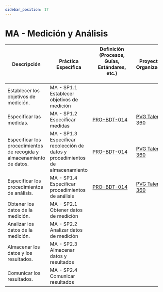 ```yaml
---
sidebar_position: 17
---
```


# MA - Medición y Análisis

| Descripción                                                           | Práctica Específica                                                            | Definición (Procesos, Guías, Estándares, etc.) 　　　　　　　　 | Proyecto CR Organizacional                                                                                             | Proyecto Zeitgeist                                                                                                     | Proyecto Departamental                                                                                                    |
| --------------------------------------------------------------------- | ------------------------------------------------------------------------------ | --------------------------------------------------------------- | ---------------------------------------------------------------------------------------------------------------------- | ---------------------------------------------------------------------------------------------------------------------- | ------------------------------------------------------------------------------------------------------------------------- |
| Establecer los objetivos de medición.                                 | MA - SP1.1 Establecer objetivos de medición                                    |                                                                 |                                                                                                                        |                                                                                                                        |                                                                                                                           |
| Especificar las medidas.                                              | MA - SP1.2 Especificar medidas                                                 | [PRO-BDT-014](../procesos/pro-bdt-014.md)                       | [PVG Talent 360](https://docs.google.com/spreadsheets/d/1kiBQCcPcqluBKBqYi6STs0X060MW_dJF2m0mq-jRBKk/edit?usp=sharing) | [PVG LinkBridge](https://docs.google.com/spreadsheets/d/1OztJ9xOr7IbeKYa5hAtZXQzR3f2LZphNfgC23aanGpI/edit?usp=sharing) | [PVG Departamental](https://docs.google.com/spreadsheets/d/19knsLC8CWMtn_2WOSzoHjxQw3i6uG16JepPGFYRvdtI/edit?usp=sharing) |
| Especificar los procedimientos de recogida y almacenamiento de datos. | MA - SP1.3 Especificar recolección de datos y procedimientos de almacenamiento | [PRO-BDT-014](../procesos/pro-bdt-014.md)                       | [PVG Talent 360](https://docs.google.com/spreadsheets/d/1kiBQCcPcqluBKBqYi6STs0X060MW_dJF2m0mq-jRBKk/edit?usp=sharing) | [PVG LinkBridge](https://docs.google.com/spreadsheets/d/1OztJ9xOr7IbeKYa5hAtZXQzR3f2LZphNfgC23aanGpI/edit?usp=sharing) | [PVG Departamental](https://docs.google.com/spreadsheets/d/19knsLC8CWMtn_2WOSzoHjxQw3i6uG16JepPGFYRvdtI/edit?usp=sharing) |
| Especificar los procedimientos de análisis.                           | MA - SP1.4 Especificar procedimientos de análisis                              | [PRO-BDT-014](../procesos/pro-bdt-014.md)                       | [PVG Talent 360](https://docs.google.com/spreadsheets/d/1kiBQCcPcqluBKBqYi6STs0X060MW_dJF2m0mq-jRBKk/edit?usp=sharing) | [PVG LinkBridge](https://docs.google.com/spreadsheets/d/1OztJ9xOr7IbeKYa5hAtZXQzR3f2LZphNfgC23aanGpI/edit?usp=sharing) | [PVG Departamental](https://docs.google.com/spreadsheets/d/19knsLC8CWMtn_2WOSzoHjxQw3i6uG16JepPGFYRvdtI/edit?usp=sharing) |
| Obtener los datos de la medición.                                     | MA - SP2.1 Obtener datos de medición                                           |                                                                 |                                                                                                                        |                                                                                                                        |                                                                                                                           |
| Analizar los datos de la medición.                                    | MA - SP2.2 Analizar datos de medición                                          |                                                                 |                                                                                                                        |                                                                                                                        |                                                                                                                           |
| Almacenar los datos y los resultados.                                 | MA - SP2.3 Almacenar datos y resultados                                        |                                                                 |                                                                                                                        |                                                                                                                        |                                                                                                                           |
| Comunicar los resultados.                                             | MA - SP2.4 Comunicar resultados                                                |                                                                 |                                                                                                                        |                                                                                                                        |                                                                                                                           |
